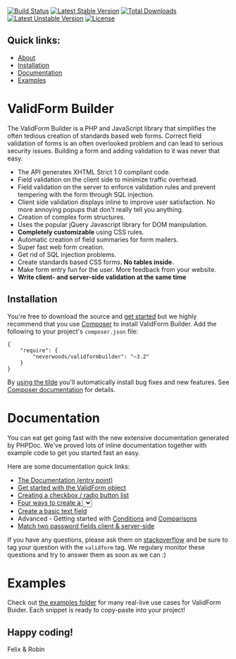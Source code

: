 [![Build Status](https://travis-ci.org/neverwoods/validformbuilder.svg?branch=wip-new-documentation)](https://travis-ci.org/neverwoods/validformbuilder)
[![Latest Stable Version](https://poser.pugx.org/neverwoods/validformbuilder/v/stable.svg)](https://packagist.org/packages/neverwoods/validformbuilder) [![Total Downloads](https://poser.pugx.org/neverwoods/validformbuilder/downloads.svg)](https://packagist.org/packages/neverwoods/validformbuilder) [![Latest Unstable Version](https://poser.pugx.org/neverwoods/validformbuilder/v/unstable.svg)](https://packagist.org/packages/neverwoods/validformbuilder) [![License](https://poser.pugx.org/neverwoods/validformbuilder/license.svg)](https://packagist.org/packages/neverwoods/validformbuilder)

Quick links:
------------

- [About](#validform-builder)
- [Installation](#installation)
- [Documentation](#user-content-documentation)
- [Examples](https://github.com/neverwoods/validformbuilder/tree/master/examples)

ValidForm Builder
================

The ValidForm Builder is a PHP and JavaScript library that simplifies the often tedious creation of standards based web forms. Correct field validation of forms is an often overlooked problem and can lead to serious security issues. Building a form and adding validation to it was never that easy.

- The API generates XHTML Strict 1.0 compliant code.
- Field validation on the client side to minimize traffic overhead.
- Field validation on the server to enforce validation rules and prevent tempering with the form through SQL injection.
- Client side validation displays inline to improve user satisfaction. No more annoying popups that don't really tell you anything.
- Creation of complex form structures.
- Uses the popular jQuery Javascript library for DOM manipulation.
- **Completely customizable** using CSS rules.
- Automatic creation of field summaries for form mailers.
- Super fast web form creation.
- Get rid of SQL injection problems.
- Create standards based CSS forms. **No tables inside.**
- Make form entry fun for the user. More feedback from your website.
- **Write client- and server-side validation at the same time**

Installation
------------
You're free to download the source and [get started](https://github.com/neverwoods/validformbuilder/blob/master/docs/documentation.md#installing-validform-builder-in-your-project) but we highly recommend that you use [Composer](https://getcomposer.org/) to install ValidForm Builder. Add the following to your project's `composer.json` file:
```
{
    "require": {
        "neverwoods/validformbuilder": "~3.2"
    }
}
```
By [using the tilde](https://getcomposer.org/doc/01-basic-usage.md#package-versions) you'll automatically install bug fixes and new features. See [Composer documentation](https://getcomposer.org/doc/01-basic-usage.md#package-versions) for details.


Documentation
=============
You can eat get going fast with the new extensive documentation generated by PHPDoc. We've proved lots of inline documentation together with example code to get you started fast an easy.

Here are some documentation quick links:

- [The Documentation (entry point)](http://validformbuilder.org/docs/namespaces/ValidFormBuilder.html)
- [Get started with the ValidForm object](http://validformbuilder.org/docs/classes/ValidFormBuilder.ValidForm.html)
- [Creating a checkbox / radio button list](http://validformbuilder.org/docs/classes/ValidFormBuilder.Group.html)
- [Four ways to create a <select> list](http://validformbuilder.org/docs/classes/ValidFormBuilder.Select.html)
- [Create a basic text field](http://validformbuilder.org/docs/classes/ValidFormBuilder.Text.html)
- Advanced - Getting started with [Conditions](http://validformbuilder.org/docs/classes/ValidFormBuilder.Condition.html) and [Comparisons](http://validformbuilder.org/docs/classes/ValidFormBuilder.Comparison.html)
- [Match two password fields client & server-side](http://validformbuilder.org/docs/classes/ValidFormBuilder.Password.html)

If you have any questions, please ask them on [stackoverflow](http://stackoverflow.com) and be sure to tag your question with the `validform` tag. We regulary monitor these questions and try to answer them as soon as we can :)

Examples
========
Check out [the examples folder](https://github.com/neverwoods/validformbuilder/tree/master/examples) for many real-live use cases for ValidForm Buider. Each snippet is ready to copy-paste into your project!


Happy coding!
------

Felix & Robin
